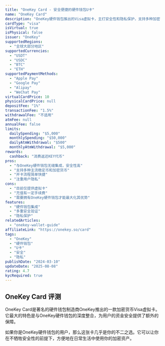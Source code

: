 ```yaml
---
title: "OneKey Card - 安全便捷的硬件钱包U卡"
name: "OneKey Card"
description: "OneKey硬件钱包推出的Visa虚拟卡，主打安全性和隐私保护，支持多种加密货币。"
cardType: "visa"
isVirtual: true
isPhysical: false
issuer: "OneKey"
supportedRegions:
  - "全球大部分地区"
supportedCurrencies:
  - "USDT"
  - "USDC"
  - "BTC"
  - "ETH"
supportedPaymentMethods:
  - "Apple Pay"
  - "Google Pay"
  - "Alipay"
  - "WeChat Pay"
virtualCardPrice: 10
physicalCardPrice: null
depositFee: "1%"
transactionFee: "1.5%"
withdrawalFee: "不适用"
atmFee: null
annualFee: false
limits:
  dailySpending: "$5,000"
  monthlySpending: "$50,000"
  dailyAtmWithdrawal: "$500"
  monthlyAtmWithdrawal: "$5,000"
rewards:
  cashback: "消费返还KEY代币"
pros:
  - "与OneKey硬件钱包无缝集成，安全性高"
  - "支持多种主流稳定币和加密货币"
  - "开卡流程简单快捷"
  - "注重用户隐私"
cons:
  - "目前仅提供虚拟卡"
  - "充值有一定手续费"
  - "需要拥有OneKey硬件钱包才能最大化其优势"
features:
  - "硬件钱包集成"
  - "多重安全验证"
  - "隐私保护"
relatedArticles:
  - "onekey-wallet-guide"
affiliateLink: "https://onekey.so/card"
tags:
  - "OneKey"
  - "硬件钱包"
  - "U卡"
  - "安全"
  - "隐私"
publishDate: "2024-03-10"
updateDate: "2025-08-08"
rating: 4.7
kycRequired: true
---
```


## OneKey Card 评测

OneKey Card是著名的硬件钱包制造商OneKey推出的一款加密货币Visa虚拟卡。它最大的特色是与OneKey硬件钱包的深度整合，为用户的资金安全提供了额外的保障。

如果你是OneKey硬件钱包的用户，那么这张卡几乎是你的不二之选。它可以让你在不牺牲安全性的前提下，方便地在日常生活中使用你的加密资产。
